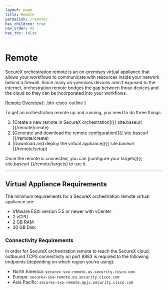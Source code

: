 ```yaml
---
layout: page
title: Remote
permalink: /remote/
has_children: true
nav_order: 45
has_toc: false
---
```


# Remote
SecureX orchestration remote is an on-premises virtual appliance that allows your workflows to communicate with resources inside your network behind a firewall. Since many on-premises devices aren't exposed to the internet, orchestration remote bridges the gap between those devices and the cloud so they can be incorporated into your workflows.

[<i class="fa fa-video mr-1"></i> Remote Overview](https://www.youtube.com/watch?v=EC2nCiAn1HM&list=PLPFIie48Myg2tu2gHbgm-moYg8LDaXsSo){: .btn-cisco-outline }

To get an orchestration remote up and running, you need to do three things:
1. [Create a new remote in SecureX orchestration]({{ site.baseurl }}/remote/create)
1. [Generate and download the remote configuration]({{ site.baseurl }}/remote/create)
1. [Download and deploy the virtual appliance]({{ site.baseurl }}/remote/setup)

Once the remote is connected, you can [configure your targets]({{ site.baseurl }}/remote/targets) to use it.

---

## Virtual Appliance Requirements
The minimum requirements for a SecureX orchestration remote virtual appliance are:
* VMware ESXi version 5.5 or newer with vCenter
* 2 vCPU
* 2 GB RAM
* 30 GB Disk

### Connectivity Requirements
In order for SecureX orchestration remote to reach the SecureX cloud, outbound TCPS connectivity on port 8883 is required to the following endpoints (depending on which region you're using):
* North America: `securex-sxo-remote.us.security.cisco.com`
* Europe: `securex-sxo-remote.eu.security.cisco.com`
* Asia Pacific: `securex-sxo-remote.apjc.security.cisco.com`
